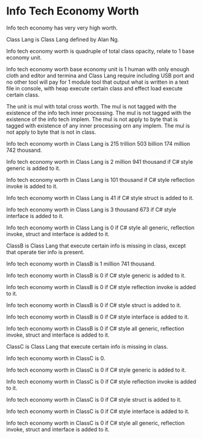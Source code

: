 # Info Tech Economy Worth

Info tech economy has very very high worth.

Class Lang is Class Lang defined by Alan Ng.

Info tech economy worth is quadruple of total class opacity,
relate to 1 base economy unit.

Info tech economy worth base economy unit is
1 human with only enough cloth and editor and termina and Class Lang require including USB port and
no other tool will pay for 1 module tool that output what is written in a text file in console, with heap
execute certain class and effect load execute certain class.

The unit is mul with total cross worth.
The mul is not tagged with the existence of the info tech inner processing.
The mul is not tagged with the existence of the info tech implem.
The mul is not apply to byte that is tagged with existence of
any inner processing orn any implem.
The mul is not apply to byte that is not in class.

Info tech economy worth in Class Lang is 215 trillion 503 billion 174 million 742 thousand.

Info tech economy worth in Class Lang is 2 million 941 thousand if
C# style generic is added to it.

Info tech economy worth in Class Lang is 101 thousand if
C# style reflection invoke is added to it.

Info tech economy worth in Class Lang is 41 if
C# style struct is added to it.

Info tech economy worth in Class Lang is 3 thousand 673 if
C# style interface is added to it.

Info tech economy worth in Class Lang is 0 if
C# style all generic, reflection invoke, struct and interface is added to it.

ClassB is Class Lang that execute certain info is missing in class, except
that operate tier info is present.

Info tech economy worth in ClassB is 1 million 741 thousand.

Info tech economy worth in ClassB is 0 if
C# style generic is added to it.

Info tech economy worth in ClassB is 0 if
C# style reflection invoke is added to it.

Info tech economy worth in ClassB is 0 if
C# style struct is added to it.

Info tech economy worth in ClassB is 0 if
C# style interface is added to it.

Info tech economy worth in ClassB is 0 if
C# style all generic, reflection invoke, struct and interface is added to it.

ClassC is Class Lang that execute certain info is missing in class.

Info tech economy worth in ClassC is 0.

Info tech economy worth in ClassC is 0 if
C# style generic is added to it.

Info tech economy worth in ClassC is 0 if
C# style reflection invoke is added to it.

Info tech economy worth in ClassC is 0 if
C# style struct is added to it.

Info tech economy worth in ClassC is 0 if
C# style interface is added to it.

Info tech economy worth in ClassC is 0 if
C# style all generic, reflection invoke, struct and interface is added to it.